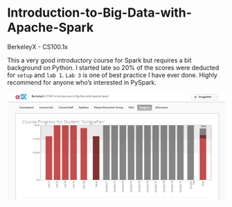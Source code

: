 # Introduction-to-Big-Data-with-Apache-Spark
BerkeleyX -  CS100.1x

This a very good introductory course for Spark but requires a bit background on Python. I started late so 20% of the scores were deducted for `setup` and `lab 1`. `Lab 3` is one of best practice I have ever done. Highly recommend for anyone who’s interested in PySpark.

![Course Certification](https://github.com/aygons/Introduction-to-Big-Data-with-Apache-Spark/blob/master/progress.PNG?raw=true")
